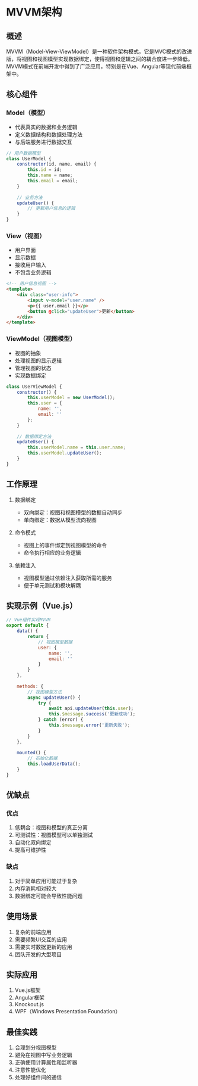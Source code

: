 # MVVM架构

## 概述

MVVM（Model-View-ViewModel）是一种软件架构模式，它是MVC模式的改进版，将视图和视图模型实现数据绑定，使得视图和逻辑之间的耦合度进一步降低。MVVM模式在前端开发中得到了广泛应用，特别是在Vue、Angular等现代前端框架中。

## 核心组件

### Model（模型）

- 代表真实的数据和业务逻辑
- 定义数据结构和数据处理方法
- 与后端服务进行数据交互

```javascript
// 用户数据模型
class UserModel {
    constructor(id, name, email) {
        this.id = id;
        this.name = name;
        this.email = email;
    }
    
    // 业务方法
    updateUser() {
        // 更新用户信息的逻辑
    }
}
```

### View（视图）

- 用户界面
- 显示数据
- 接收用户输入
- 不包含业务逻辑

```html
<!-- 用户信息视图 -->
<template>
    <div class="user-info">
        <input v-model="user.name" />
        <p>{{ user.email }}</p>
        <button @click="updateUser">更新</button>
    </div>
</template>
```

### ViewModel（视图模型）

- 视图的抽象
- 处理视图的显示逻辑
- 管理视图的状态
- 实现数据绑定

```javascript
class UserViewModel {
    constructor() {
        this.userModel = new UserModel();
        this.user = {
            name: '',
            email: ''
        };
    }
    
    // 数据绑定方法
    updateUser() {
        this.userModel.name = this.user.name;
        this.userModel.updateUser();
    }
}
```

## 工作原理

1. 数据绑定
   - 双向绑定：视图和视图模型的数据自动同步
   - 单向绑定：数据从模型流向视图

2. 命令模式
   - 视图上的事件绑定到视图模型的命令
   - 命令执行相应的业务逻辑

3. 依赖注入
   - 视图模型通过依赖注入获取所需的服务
   - 便于单元测试和模块解耦

## 实现示例（Vue.js）

```javascript
// Vue组件实现MVVM
export default {
    data() {
        return {
            // 视图模型数据
            user: {
                name: '',
                email: ''
            }
        }
    },
    
    methods: {
        // 视图模型方法
        async updateUser() {
            try {
                await api.updateUser(this.user);
                this.$message.success('更新成功');
            } catch (error) {
                this.$message.error('更新失败');
            }
        }
    },
    
    mounted() {
        // 初始化数据
        this.loadUserData();
    }
}
```

## 优缺点

### 优点

1. 低耦合：视图和模型的真正分离
2. 可测试性：视图模型可以单独测试
3. 自动化双向绑定
4. 提高可维护性

### 缺点

1. 对于简单应用可能过于复杂
2. 内存消耗相对较大
3. 数据绑定可能会导致性能问题

## 使用场景

1. 复杂的前端应用
2. 需要频繁UI交互的应用
3. 需要实时数据更新的应用
4. 团队开发的大型项目

## 实际应用

1. Vue.js框架
2. Angular框架
3. Knockout.js
4. WPF（Windows Presentation Foundation）

## 最佳实践

1. 合理划分视图模型
2. 避免在视图中写业务逻辑
3. 正确使用计算属性和监听器
4. 注意性能优化
5. 处理好组件间的通信